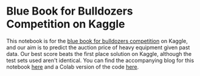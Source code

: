 # Blue Book for Bulldozers Competition on Kaggle

This notebook is for the [blue book for bulldozers competition](https://www.kaggle.com/c/bluebook-for-bulldozers) on Kaggle, and our aim is to predict the auction price of heavy equipment given past data. Our best score beats the first place solution on Kaggle, although the test sets used aren't identical. You can find the accompanying blog for this notebook [here](https://medium.com/python-in-plain-english/blue-book-for-bulldozers-competition-part-1-basic-data-pre-processing-1248cd5d4214) and a Colab version of the code [here](https://colab.research.google.com/drive/1ksY7QO8CScISnEvNyj4_G2i27gKSEoLu?usp=sharing).
